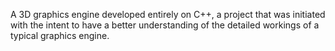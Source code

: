 A 3D graphics engine developed entirely on C++, a project that was initiated with the intent to have a better understanding of the detailed workings of a typical graphics engine.
